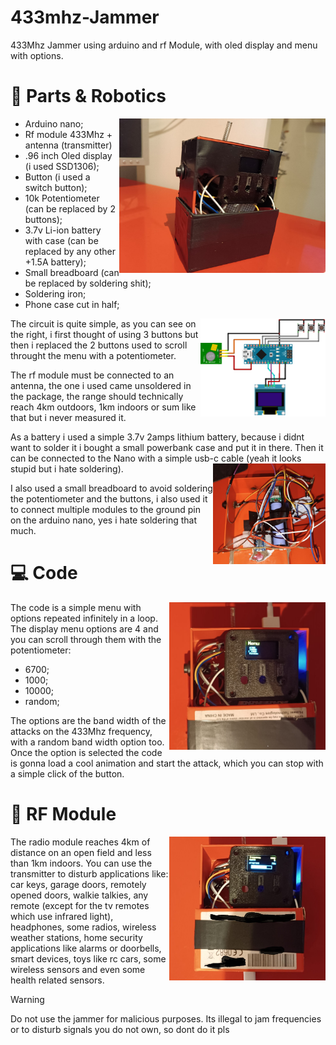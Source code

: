 # 433mhz-Jammer
433Mhz Jammer using arduino and rf Module, with oled display and menu with options.

# 🔋 Parts & Robotics

<img align="right" src="media/jammer1.jpg" width="330" />

- Arduino nano;
- Rf module 433Mhz + antenna (transmitter)
- .96 inch Oled display (i used SSD1306);
- Button (i used a switch button);
- 10k Potentiometer (can be replaced by 2 buttons);
- 3.7v Li-ion battery with case (can be replaced by any other +1.5A battery);
- Small breadboard (can be replaced by soldering shit);
- Soldering iron;
- Phone case cut in half;

<img align="right" src="media/jammer_circuit.png" width="200" />

The circuit is quite simple, as you can see on the right, i first thought of using 3 buttons but then i replaced the 2 buttons used to scroll throught the menu with a potentiometer. 

The rf module must be connected to an antenna, the one i used came unsoldered in the package, the range should technically reach 4km outdoors, 1km indoors or sum like that but i never measured it.  

As a battery i used a simple 3.7v 2amps lithium battery, because i didnt want to solder it i bought a small powerbank case and put it in there. Then it can be connected to the Nano with a simple usb-c cable (yeah it looks stupid but i hate soldering). <img align="right" src="media/jammer6.jpg" width="180" />

I also used a small breadboard to avoid soldering the potentiometer and the buttons, i also used it to connect multiple modules to the ground pin on the arduino nano, yes i hate soldering that much.

# 💻 Code

<img align="right" src="media/jammer3.jpg" width="250" />

The code is a simple menu with options repeated infinitely in a loop. The display menu options are 4 and you can scroll through them with the potentiometer:
- 6700;
- 1000;
- 10000;
- random;
  
The options are the band width of the attacks on the 433Mhz frequency, with a random band width option too. Once the option is selected the code is gonna load a cool animation and start the attack, which you can stop with a simple click of the button.


# 📡 RF Module

<img align="right" src="media/jammer4.jpg" width="250" />

The radio module reaches 4km of distance on an open field and less than 1km indoors. You can use the transmitter to disturb applications like: car keys, garage doors, remotely opened doors, walkie talkies, any remote (except for the tv remotes which use infrared light), headphones, some radios, wireless weather stations, home security applications like alarms or doorbells, smart devices, toys like rc cars, some wireless sensors and even some health related sensors.


> [!WARNING]  
> Do not use the jammer for malicious purposes. Its illegal to jam frequencies or to disturb signals you do not own, so dont do it pls
